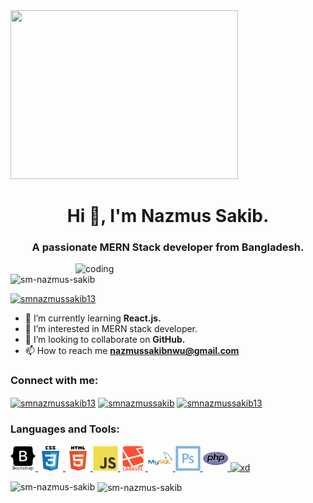 <img height="270" width="85%" src="https://fiverr-res.cloudinary.com/images/q_auto,f_auto/gigs/121575926/original/c69513a1385ec793159a35c4871f34f61009f458/make-web-app-using-mern-stack.png">
<h1 align="center">Hi 👋, I'm Nazmus Sakib.</h1>
<h3 align="center">A passionate MERN Stack developer from Bangladesh.</h3>
<img align="right" alt="coding" width="400" src="https://cdn.dribbble.com/users/1162077/screenshots/3848914/programmer.gif">
<p align="left"> <img src="https://komarev.com/ghpvc/?username=sm-nazmus-sakib&label=Profile%20views&color=0e75b6&style=flat" alt="sm-nazmus-sakib" /> </p>

<p align="left"> <a href="https://twitter.com/smnazmussakib13" target="blank"><img src="https://img.shields.io/twitter/follow/smnazmussakib13?logo=twitter&style=for-the-badge" alt="smnazmussakib13" /></a> </p>

- 🌱 I’m currently learning **React.js.**
- 👀 I’m interested in MERN stack developer.
- 👯 I’m looking to collaborate on **GitHub.**
- 📫 How to reach me **nazmussakibnwu@gmail.com**

<h3 align="left">Connect with me:</h3>
<p align="left">
<a href="https://twitter.com/smnazmussakib13" target="blank"><img align="center" src="https://raw.githubusercontent.com/rahuldkjain/github-profile-readme-generator/master/src/images/icons/Social/twitter.svg" alt="smnazmussakib13" height="30" width="40" /></a>
<a href="https://linkedin.com/in/smnazmussakib" target="blank"><img align="center" src="https://raw.githubusercontent.com/rahuldkjain/github-profile-readme-generator/master/src/images/icons/Social/linked-in-alt.svg" alt="smnazmussakib" height="30" width="40" /></a>
<a href="https://fb.com/smnazmussakib13" target="blank"><img align="center" src="https://raw.githubusercontent.com/rahuldkjain/github-profile-readme-generator/master/src/images/icons/Social/facebook.svg" alt="smnazmussakib13" height="30" width="40" /></a>
</p>

<h3 align="left">Languages and Tools:</h3>
<p align="left"> <a href="https://getbootstrap.com" target="_blank" rel="noreferrer"> <img src="https://raw.githubusercontent.com/devicons/devicon/master/icons/bootstrap/bootstrap-plain-wordmark.svg" alt="bootstrap" width="40" height="40"/> </a> <a href="https://www.w3schools.com/css/" target="_blank" rel="noreferrer"> <img src="https://raw.githubusercontent.com/devicons/devicon/master/icons/css3/css3-original-wordmark.svg" alt="css3" width="40" height="40"/> </a> <a href="https://www.w3.org/html/" target="_blank" rel="noreferrer"> <img src="https://raw.githubusercontent.com/devicons/devicon/master/icons/html5/html5-original-wordmark.svg" alt="html5" width="40" height="40"/> </a> <a href="https://developer.mozilla.org/en-US/docs/Web/JavaScript" target="_blank" rel="noreferrer"> <img src="https://raw.githubusercontent.com/devicons/devicon/master/icons/javascript/javascript-original.svg" alt="javascript" width="40" height="40"/> </a> <a href="https://laravel.com/" target="_blank" rel="noreferrer"> <img src="https://raw.githubusercontent.com/devicons/devicon/master/icons/laravel/laravel-plain-wordmark.svg" alt="laravel" width="40" height="40"/> </a> <a href="https://www.mysql.com/" target="_blank" rel="noreferrer"> <img src="https://raw.githubusercontent.com/devicons/devicon/master/icons/mysql/mysql-original-wordmark.svg" alt="mysql" width="40" height="40"/> </a> <a href="https://www.photoshop.com/en" target="_blank" rel="noreferrer"> <img src="https://raw.githubusercontent.com/devicons/devicon/master/icons/photoshop/photoshop-line.svg" alt="photoshop" width="40" height="40"/> </a> <a href="https://www.php.net" target="_blank" rel="noreferrer"> <img src="https://raw.githubusercontent.com/devicons/devicon/master/icons/php/php-original.svg" alt="php" width="40" height="40"/> </a> <a href="https://www.adobe.com/products/xd.html" target="_blank" rel="noreferrer"> <img src="https://cdn.worldvectorlogo.com/logos/adobe-xd.svg" alt="xd" width="40" height="40"/> </a> </p>

<p><img align="left" src="https://github-readme-stats.vercel.app/api/top-langs?username=sm-nazmus-sakib&show_icons=true&locale=en&layout=compact" alt="sm-nazmus-sakib" /></p>

<p>&nbsp;<img align="center" src="https://github-readme-stats.vercel.app/api?username=sm-nazmus-sakib&show_icons=true&locale=en" alt="sm-nazmus-sakib" /></p>
